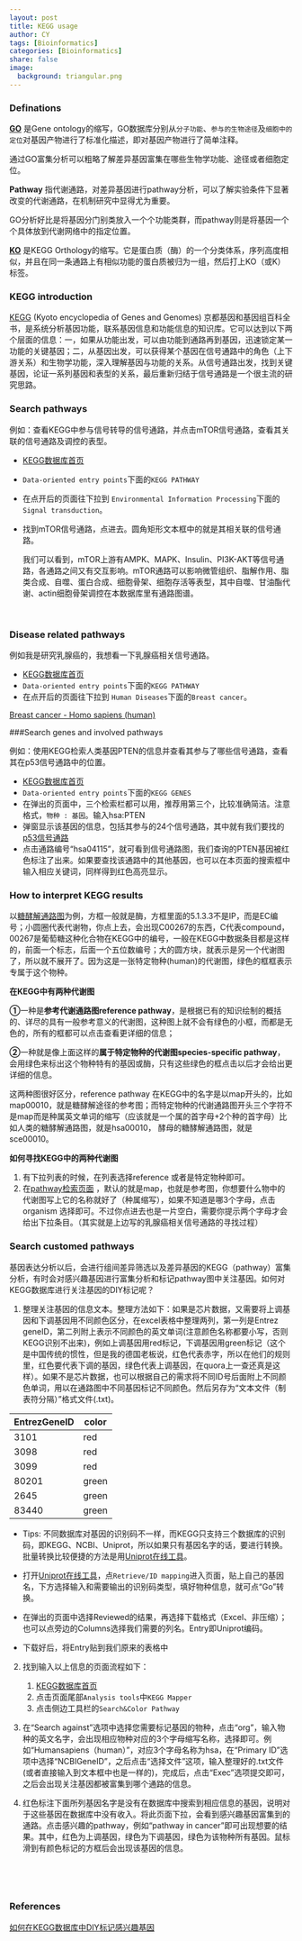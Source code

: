 ```yaml
---
layout: post
title: KEGG usage
author: CY
tags: [Bioinformatics]
categories: [Bioinformatics]
share: false
image:
  background: triangular.png 
---
```




### Definations

[**GO**](http://www.geneontology.org/)  是Gene ontology的缩写，GO数据库分别从`分子功能`、`参与的生物途径`及`细胞中的定位`对基因产物进行了标准化描述，即对基因产物进行了简单注释。

通过GO富集分析可以粗略了解差异基因富集在哪些生物学功能、途径或者细胞定位。

**Pathway** 指代谢通路，对差异基因进行pathway分析，可以了解实验条件下显著改变的代谢通路，在机制研究中显得尤为重要。 

GO分析好比是将基因分门别类放入一个个功能类群，而pathway则是将基因一个个具体放到代谢网络中的指定位置。

[**KO**](http://www.genome.jp/kegg/ko.html) 是KEGG Orthology的缩写。它是蛋白质（酶）的一个分类体系，序列高度相似，并且在同一条通路上有相似功能的蛋白质被归为一组，然后打上KO（或K）标签。



### KEGG introduction

[KEGG](http://www.genome.jp/kegg/) (Kyoto encyclopedia of Genes and Genomes) 京都基因和基因组百科全书，是系统分析基因功能，联系基因信息和功能信息的知识库。它可以达到以下两个层面的信息：一，如果从功能出发，可以由功能到通路再到基因，迅速锁定某一功能的关键基因；二，从基因出发，可以获得某个基因在信号通路中的角色（上下游关系）和生物学功能，深入理解基因与功能的关系。从信号通路出发，找到关键基因，论证一系列基因和表型的关系，最后重新归结于信号通路是一个很主流的研究思路。



### Search pathways

例如：查看KEGG中参与信号转导的信号通路，并点击mTOR信号通路，查看其关联的信号通路及调控的表型。  

- [KEGG数据库首页](http://www.genome.jp/kegg/)

- `Data-oriented entry points`下面的`KEGG PATHWAY`

- 在点开后的页面往下拉到 `Environmental Information Processing`下面的`Signal transduction`。

- 找到mTOR信号通路，点进去。圆角矩形文本框中的就是其相关联的信号通路。

  我们可以看到，mTOR上游有AMPK、MAPK、Insulin、PI3K-AKT等信号通路，各通路之间又有交互影响。mTOR通路可以影响微管组织、脂解作用、脂类合成、自噬、蛋白合成、细胞骨架、细胞存活等表型，其中自噬、甘油酯代谢、actin细胞骨架调控在本数据库里有通路图谱。

  ​

### Disease related pathways

例如我是研究乳腺癌的，我想看一下乳腺癌相关信号通路。

- [KEGG数据库首页](http://www.genome.jp/kegg/)
- `Data-oriented entry points`下面的`KEGG PATHWAY`
- 在点开后的页面往下拉到 `Human Diseases`下面的`Breast cancer`。

[Breast cancer - Homo sapiens (human)](http://www.kegg.jp/kegg-bin/highlight_pathway?scale=1.0&map=hsa05224&keyword=breast%20cancer)



###Search genes and involved pathways

例如：使用KEGG检索人类基因PTEN的信息并查看其参与了哪些信号通路，查看其在p53信号通路中的位置。

- [KEGG数据库首页](http://www.genome.jp/kegg/)
- `Data-oriented entry points`下面的`KEGG GENES`
- 在弹出的页面中，三个检索栏都可以用，推荐用第三个，比较准确简洁。注意格式，`物种 : 基因`。输入hsa:PTEN
- 弹窗显示该基因的信息，包括其参与的24个信号通路，其中就有我们要找的[p53信号通路](http://www.genome.jp/kegg-bin/show_pathway?hsa04115+5728)
- 点击通路编号“hsa04115”，就可看到信号通路图，我们查询的PTEN基因被红色标注了出来。如果要查找该通路中的其他基因，也可以在本页面的搜索框中输入相应关键词，同样得到红色高亮显示。



### How to interpret KEGG results

以[糖酵解通路图](http://www.kegg.jp/kegg-bin/highlight_pathway?scale=1.0&map=hsa00010&keyword=Glycolysis)为例，方框一般就是酶，方框里面的5.1.3.3不是IP，而是EC编号；小圆圈代表代谢物，你点上去，会出现C00267的东西，C代表compound，00267是葡萄糖这种化合物在KEGG中的编号，一般在KEGG中数据条目都是这样的，前面一个标志，后面一个五位数编号；大的圆方块，就表示是另一个代谢图了，所以就不展开了。因为这是一张特定物种(human)的代谢图，绿色的框框表示专属于这个物种。

**在KEGG中有两种代谢图**

**①**一种是**参考代谢通路图reference pathway**，是根据已有的知识绘制的概括的、详尽的具有一般参考意义的代谢图，这种图上就不会有绿色的小框，而都是无色的，所有的框都可以点击查看更详细的信息；

**②**一种就是像上面这样的**属于特定物种的代谢图species-specific pathway**，会用绿色来标出这个物种特有的基因或酶，只有这些绿色的框点击以后才会给出更详细的信息。

这两种图很好区分，reference pathway 在KEGG中的名字是以map开头的，比如map00010，就是糖酵解途径的参考图；而特定物种的代谢通路图开头三个字符不是map而是种属英文单词的缩写（应该就是一个属的首字母+2个种的首字母）比如人类的糖酵解通路图，就是hsa00010， 酵母的糖酵解通路图，就是sce00010。

**如何寻找KEGG中的两种代谢图**

1. 有下拉列表的时候，在列表选择reference 或者是特定物种即可。
2. 在[pathway检索页面](http://www.genome.jp/kegg/pathway.html) ，默认的就是map，也就是参考图，你想要什么物中的代谢图写上它的名称就好了（种属缩写），如果不知道是哪3个字母，点击organism 选择即可。不过你点进去也是一片空白，需要你提示两个字母才会给出下拉条目。（其实就是上边写的乳腺癌相关信号通路的寻找过程）



### Search customed pathways

基因表达分析以后，会进行组间差异筛选以及差异基因的KEGG（pathway）富集分析，有时会对感兴趣基因进行富集分析和标记pathway图中关注基因。如何对KEGG数据库进行关注基因的DIY标记呢？

1. 整理关注基因的信息文本。整理方法如下：如果是芯片数据，又需要将上调基因和下调基因用不同颜色区分，在excel表格中整理两列，第一列是Entrez geneID，第二列附上表示不同颜色的英文单词(注意颜色名称都要小写，否则KEGG识别不出来)，例如上调基因用red标记，下调基因用green标记（这个是中国传统的惯性，但是我的德国老板说，红色代表赤字，所以在他们的规则里，红色要代表下调的基因，绿色代表上调基因，在quora上一查还真是这样）。如果不是芯片数据，也可以根据自己的需求将不同ID号后面附上不同颜色单词，用以在通路图中不同基因标记不同颜色。然后另存为“文本文件（制表符分隔）”格式文件(.txt)。



| EntrezGeneID | color |
| ------------ | ----- |
| 3101         | red   |
| 3098         | red   |
| 3099         | red   |
| 80201        | green |
| 2645         | green |
| 83440        | green |

 - Tips: 不同数据库对基因的识别码不一样，而KEGG只支持三个数据库的识别码，即KEGG、NCBI、Uniprot，所以如果只有基因名字的话，要进行转换。批量转换比较便捷的方法是用[Uniprot在线工具](http://www.uniprot.org/)。


 - 打开[Uniprot在线工具](http://www.uniprot.org/)，点`Retrieve/ID mapping`进入页面，贴上自己的基因名，下方选择输入和需要输出的识别码类型，填好物种信息，就可点“Go”转换。
 - 在弹出的页面中选择Reviewed的结果，再选择下载格式（Excel、非压缩）；也可以点旁边的Columns选择我们需要的列名。Entry即Uniprot编码。
 - 下载好后，将Entry贴到我们原来的表格中



2. 找到输入以上信息的页面流程如下：

   1. [KEGG数据库首页](http://www.genome.jp/kegg/)
   2. 点击页面尾部`Analysis tools`中`KEGG Mapper`
   3. 点击侧边工具栏的`Search&Color Pathway` 

3. 在“Search against”选项中选择您需要标记基因的物种，点击“org”，输入物种的英文名字，会出现相应物种对应的3个字母缩写名称，选择即可。例如“Humansapiens（human）”，对应3个字母名称为hsa，在“Primary ID”选项中选择“NCBIGeneID”，之后点击“选择文件”这项，输入整理好的.txt文件 (或者直接输入到文本框中也是一样的)，完成后，点击“Exec”选项提交即可，之后会出现关注基因都被富集到哪个通路的信息。

4. 红色标注下面所列基因名字是没有在数据库中搜索到相应信息的基因，说明对于这些基因在数据库中没有收入。将此页面下拉，会看到感兴趣基因富集到的通路。点击感兴趣的pathway，例如“pathway in cancer”即可出现想要的结果。其中，红色为上调基因，绿色为下调基因，绿色为该物种所有基因。鼠标滑到有颜色标记的方框后会出现该基因的信息。

   ​

   ​

### References

[如何在KEGG数据库中DIY标记感兴趣基因](http://www.oebiotech.com/Article/rhzkeggsjkz.html)